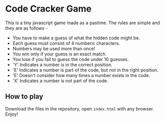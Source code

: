 # Code Cracker Game
This is a tiny javascript game made as a pastime.
The rules are simple and they are as follows -

* You have to make a guess of what the hidden code might be.
* Each guess must consist of 4 numberic characters.
* Numbers may be used more than once!
* You win only if your guess is an exact match.
* You lose if you fail to guess the code under 10 guesses.
* 'Y' Indicates a number is in the correct position.
* 'E' Indicates a number is part of the code, but not in the right position.
* 'E' Doesn't consider how many times a number exists in the code.
* 'X' Indicates a number is not part of the code.

## How to play
Download the files in the repository, open `index.html` with any browser.
Enjoy!

